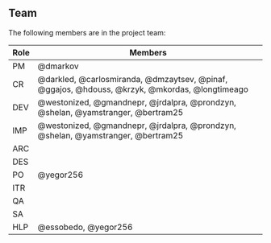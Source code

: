 ## Team

The following members are in the project team:

Role | Members
---|---
PM | @dmarkov
CR | @darkled, @carlosmiranda, @dmzaytsev, @pinaf, @ggajos, @hdouss, @krzyk, @mkordas, @longtimeago
DEV | @westonized, @gmandnepr, @jrdalpra, @prondzyn, @shelan, @yamstranger, @bertram25
IMP | @westonized, @gmandnepr, @jrdalpra, @prondzyn, @shelan, @yamstranger, @bertram25
ARC | 
DES | 
PO | @yegor256
ITR | 
QA | 
SA | 
HLP | @essobedo, @yegor256

